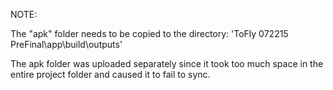 NOTE:

The "apk" folder needs to be copied to the directory: 'ToFly 072215 PreFinal\app\build\outputs'

The apk folder was uploaded separately since it took too much space in the entire project folder and caused it to fail to sync.



